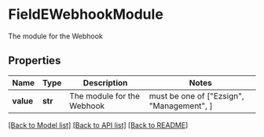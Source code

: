 # FieldEWebhookModule

The module for the Webhook

## Properties
Name | Type | Description | Notes
------------ | ------------- | ------------- | -------------
**value** | **str** | The module for the Webhook |  must be one of ["Ezsign", "Management", ]

[[Back to Model list]](../README.md#documentation-for-models) [[Back to API list]](../README.md#documentation-for-api-endpoints) [[Back to README]](../README.md)


